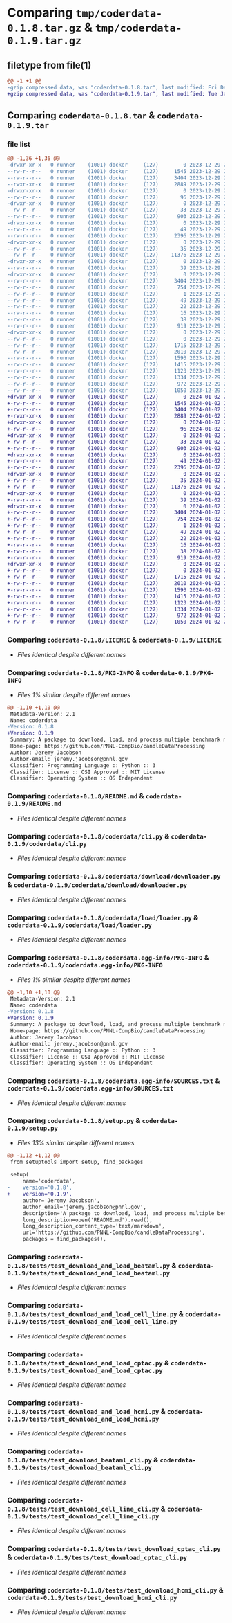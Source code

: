 # Comparing `tmp/coderdata-0.1.8.tar.gz` & `tmp/coderdata-0.1.9.tar.gz`

## filetype from file(1)

```diff
@@ -1 +1 @@
-gzip compressed data, was "coderdata-0.1.8.tar", last modified: Fri Dec 29 20:01:59 2023, max compression
+gzip compressed data, was "coderdata-0.1.9.tar", last modified: Tue Jan  2 21:51:22 2024, max compression
```

## Comparing `coderdata-0.1.8.tar` & `coderdata-0.1.9.tar`

### file list

```diff
@@ -1,36 +1,36 @@
-drwxr-xr-x   0 runner    (1001) docker     (127)        0 2023-12-29 20:01:59.829892 coderdata-0.1.8/
--rw-r--r--   0 runner    (1001) docker     (127)     1545 2023-12-29 20:01:42.000000 coderdata-0.1.8/LICENSE
--rw-r--r--   0 runner    (1001) docker     (127)     3404 2023-12-29 20:01:59.829892 coderdata-0.1.8/PKG-INFO
--rwxr-xr-x   0 runner    (1001) docker     (127)     2889 2023-12-29 20:01:42.000000 coderdata-0.1.8/README.md
-drwxr-xr-x   0 runner    (1001) docker     (127)        0 2023-12-29 20:01:59.825892 coderdata-0.1.8/coderdata/
--rw-r--r--   0 runner    (1001) docker     (127)       96 2023-12-29 20:01:42.000000 coderdata-0.1.8/coderdata/__init__.py
-drwxr-xr-x   0 runner    (1001) docker     (127)        0 2023-12-29 20:01:59.825892 coderdata-0.1.8/coderdata/builder/
--rw-r--r--   0 runner    (1001) docker     (127)       33 2023-12-29 20:01:42.000000 coderdata-0.1.8/coderdata/builder/__init__.py
--rw-r--r--   0 runner    (1001) docker     (127)      903 2023-12-29 20:01:42.000000 coderdata-0.1.8/coderdata/cli.py
-drwxr-xr-x   0 runner    (1001) docker     (127)        0 2023-12-29 20:01:59.825892 coderdata-0.1.8/coderdata/download/
--rw-r--r--   0 runner    (1001) docker     (127)       49 2023-12-29 20:01:42.000000 coderdata-0.1.8/coderdata/download/__init__.py
--rw-r--r--   0 runner    (1001) docker     (127)     2396 2023-12-29 20:01:42.000000 coderdata-0.1.8/coderdata/download/downloader.py
-drwxr-xr-x   0 runner    (1001) docker     (127)        0 2023-12-29 20:01:59.829892 coderdata-0.1.8/coderdata/load/
--rw-r--r--   0 runner    (1001) docker     (127)       35 2023-12-29 20:01:42.000000 coderdata-0.1.8/coderdata/load/__init__.py
--rw-r--r--   0 runner    (1001) docker     (127)    11376 2023-12-29 20:01:42.000000 coderdata-0.1.8/coderdata/load/loader.py
-drwxr-xr-x   0 runner    (1001) docker     (127)        0 2023-12-29 20:01:59.829892 coderdata-0.1.8/coderdata/reformat/
--rw-r--r--   0 runner    (1001) docker     (127)       39 2023-12-29 20:01:42.000000 coderdata-0.1.8/coderdata/reformat/__init__.py
-drwxr-xr-x   0 runner    (1001) docker     (127)        0 2023-12-29 20:01:59.825892 coderdata-0.1.8/coderdata.egg-info/
--rw-r--r--   0 runner    (1001) docker     (127)     3404 2023-12-29 20:01:59.000000 coderdata-0.1.8/coderdata.egg-info/PKG-INFO
--rw-r--r--   0 runner    (1001) docker     (127)      754 2023-12-29 20:01:59.000000 coderdata-0.1.8/coderdata.egg-info/SOURCES.txt
--rw-r--r--   0 runner    (1001) docker     (127)        1 2023-12-29 20:01:59.000000 coderdata-0.1.8/coderdata.egg-info/dependency_links.txt
--rw-r--r--   0 runner    (1001) docker     (127)       49 2023-12-29 20:01:59.000000 coderdata-0.1.8/coderdata.egg-info/entry_points.txt
--rw-r--r--   0 runner    (1001) docker     (127)       22 2023-12-29 20:01:59.000000 coderdata-0.1.8/coderdata.egg-info/requires.txt
--rw-r--r--   0 runner    (1001) docker     (127)       16 2023-12-29 20:01:59.000000 coderdata-0.1.8/coderdata.egg-info/top_level.txt
--rw-r--r--   0 runner    (1001) docker     (127)       38 2023-12-29 20:01:59.829892 coderdata-0.1.8/setup.cfg
--rw-r--r--   0 runner    (1001) docker     (127)      919 2023-12-29 20:01:56.000000 coderdata-0.1.8/setup.py
-drwxr-xr-x   0 runner    (1001) docker     (127)        0 2023-12-29 20:01:59.829892 coderdata-0.1.8/tests/
--rw-r--r--   0 runner    (1001) docker     (127)        0 2023-12-29 20:01:42.000000 coderdata-0.1.8/tests/__init__.py
--rw-r--r--   0 runner    (1001) docker     (127)     1715 2023-12-29 20:01:42.000000 coderdata-0.1.8/tests/test_download_and_load_beataml.py
--rw-r--r--   0 runner    (1001) docker     (127)     2010 2023-12-29 20:01:42.000000 coderdata-0.1.8/tests/test_download_and_load_cell_line.py
--rw-r--r--   0 runner    (1001) docker     (127)     1593 2023-12-29 20:01:42.000000 coderdata-0.1.8/tests/test_download_and_load_cptac.py
--rw-r--r--   0 runner    (1001) docker     (127)     1415 2023-12-29 20:01:42.000000 coderdata-0.1.8/tests/test_download_and_load_hcmi.py
--rw-r--r--   0 runner    (1001) docker     (127)     1123 2023-12-29 20:01:42.000000 coderdata-0.1.8/tests/test_download_beataml_cli.py
--rw-r--r--   0 runner    (1001) docker     (127)     1334 2023-12-29 20:01:42.000000 coderdata-0.1.8/tests/test_download_cell_line_cli.py
--rw-r--r--   0 runner    (1001) docker     (127)      972 2023-12-29 20:01:42.000000 coderdata-0.1.8/tests/test_download_cptac_cli.py
--rw-r--r--   0 runner    (1001) docker     (127)     1050 2023-12-29 20:01:42.000000 coderdata-0.1.8/tests/test_download_hcmi_cli.py
+drwxr-xr-x   0 runner    (1001) docker     (127)        0 2024-01-02 21:51:22.643750 coderdata-0.1.9/
+-rw-r--r--   0 runner    (1001) docker     (127)     1545 2024-01-02 21:51:10.000000 coderdata-0.1.9/LICENSE
+-rw-r--r--   0 runner    (1001) docker     (127)     3404 2024-01-02 21:51:22.643750 coderdata-0.1.9/PKG-INFO
+-rwxr-xr-x   0 runner    (1001) docker     (127)     2889 2024-01-02 21:51:10.000000 coderdata-0.1.9/README.md
+drwxr-xr-x   0 runner    (1001) docker     (127)        0 2024-01-02 21:51:22.639750 coderdata-0.1.9/coderdata/
+-rw-r--r--   0 runner    (1001) docker     (127)       96 2024-01-02 21:51:10.000000 coderdata-0.1.9/coderdata/__init__.py
+drwxr-xr-x   0 runner    (1001) docker     (127)        0 2024-01-02 21:51:22.639750 coderdata-0.1.9/coderdata/builder/
+-rw-r--r--   0 runner    (1001) docker     (127)       33 2024-01-02 21:51:10.000000 coderdata-0.1.9/coderdata/builder/__init__.py
+-rw-r--r--   0 runner    (1001) docker     (127)      903 2024-01-02 21:51:10.000000 coderdata-0.1.9/coderdata/cli.py
+drwxr-xr-x   0 runner    (1001) docker     (127)        0 2024-01-02 21:51:22.639750 coderdata-0.1.9/coderdata/download/
+-rw-r--r--   0 runner    (1001) docker     (127)       49 2024-01-02 21:51:10.000000 coderdata-0.1.9/coderdata/download/__init__.py
+-rw-r--r--   0 runner    (1001) docker     (127)     2396 2024-01-02 21:51:10.000000 coderdata-0.1.9/coderdata/download/downloader.py
+drwxr-xr-x   0 runner    (1001) docker     (127)        0 2024-01-02 21:51:22.639750 coderdata-0.1.9/coderdata/load/
+-rw-r--r--   0 runner    (1001) docker     (127)       35 2024-01-02 21:51:10.000000 coderdata-0.1.9/coderdata/load/__init__.py
+-rw-r--r--   0 runner    (1001) docker     (127)    11376 2024-01-02 21:51:10.000000 coderdata-0.1.9/coderdata/load/loader.py
+drwxr-xr-x   0 runner    (1001) docker     (127)        0 2024-01-02 21:51:22.639750 coderdata-0.1.9/coderdata/reformat/
+-rw-r--r--   0 runner    (1001) docker     (127)       39 2024-01-02 21:51:10.000000 coderdata-0.1.9/coderdata/reformat/__init__.py
+drwxr-xr-x   0 runner    (1001) docker     (127)        0 2024-01-02 21:51:22.639750 coderdata-0.1.9/coderdata.egg-info/
+-rw-r--r--   0 runner    (1001) docker     (127)     3404 2024-01-02 21:51:22.000000 coderdata-0.1.9/coderdata.egg-info/PKG-INFO
+-rw-r--r--   0 runner    (1001) docker     (127)      754 2024-01-02 21:51:22.000000 coderdata-0.1.9/coderdata.egg-info/SOURCES.txt
+-rw-r--r--   0 runner    (1001) docker     (127)        1 2024-01-02 21:51:22.000000 coderdata-0.1.9/coderdata.egg-info/dependency_links.txt
+-rw-r--r--   0 runner    (1001) docker     (127)       49 2024-01-02 21:51:22.000000 coderdata-0.1.9/coderdata.egg-info/entry_points.txt
+-rw-r--r--   0 runner    (1001) docker     (127)       22 2024-01-02 21:51:22.000000 coderdata-0.1.9/coderdata.egg-info/requires.txt
+-rw-r--r--   0 runner    (1001) docker     (127)       16 2024-01-02 21:51:22.000000 coderdata-0.1.9/coderdata.egg-info/top_level.txt
+-rw-r--r--   0 runner    (1001) docker     (127)       38 2024-01-02 21:51:22.643750 coderdata-0.1.9/setup.cfg
+-rw-r--r--   0 runner    (1001) docker     (127)      919 2024-01-02 21:51:20.000000 coderdata-0.1.9/setup.py
+drwxr-xr-x   0 runner    (1001) docker     (127)        0 2024-01-02 21:51:22.643750 coderdata-0.1.9/tests/
+-rw-r--r--   0 runner    (1001) docker     (127)        0 2024-01-02 21:51:10.000000 coderdata-0.1.9/tests/__init__.py
+-rw-r--r--   0 runner    (1001) docker     (127)     1715 2024-01-02 21:51:10.000000 coderdata-0.1.9/tests/test_download_and_load_beataml.py
+-rw-r--r--   0 runner    (1001) docker     (127)     2010 2024-01-02 21:51:10.000000 coderdata-0.1.9/tests/test_download_and_load_cell_line.py
+-rw-r--r--   0 runner    (1001) docker     (127)     1593 2024-01-02 21:51:10.000000 coderdata-0.1.9/tests/test_download_and_load_cptac.py
+-rw-r--r--   0 runner    (1001) docker     (127)     1415 2024-01-02 21:51:10.000000 coderdata-0.1.9/tests/test_download_and_load_hcmi.py
+-rw-r--r--   0 runner    (1001) docker     (127)     1123 2024-01-02 21:51:10.000000 coderdata-0.1.9/tests/test_download_beataml_cli.py
+-rw-r--r--   0 runner    (1001) docker     (127)     1334 2024-01-02 21:51:10.000000 coderdata-0.1.9/tests/test_download_cell_line_cli.py
+-rw-r--r--   0 runner    (1001) docker     (127)      972 2024-01-02 21:51:10.000000 coderdata-0.1.9/tests/test_download_cptac_cli.py
+-rw-r--r--   0 runner    (1001) docker     (127)     1050 2024-01-02 21:51:10.000000 coderdata-0.1.9/tests/test_download_hcmi_cli.py
```

### Comparing `coderdata-0.1.8/LICENSE` & `coderdata-0.1.9/LICENSE`

 * *Files identical despite different names*

### Comparing `coderdata-0.1.8/PKG-INFO` & `coderdata-0.1.9/PKG-INFO`

 * *Files 1% similar despite different names*

```diff
@@ -1,10 +1,10 @@
 Metadata-Version: 2.1
 Name: coderdata
-Version: 0.1.8
+Version: 0.1.9
 Summary: A package to download, load, and process multiple benchmark multi-omic drug response datasets
 Home-page: https://github.com/PNNL-CompBio/candleDataProcessing
 Author: Jeremy Jacobson
 Author-email: jeremy.jacobson@pnnl.gov
 Classifier: Programming Language :: Python :: 3
 Classifier: License :: OSI Approved :: MIT License
 Classifier: Operating System :: OS Independent
```

### Comparing `coderdata-0.1.8/README.md` & `coderdata-0.1.9/README.md`

 * *Files identical despite different names*

### Comparing `coderdata-0.1.8/coderdata/cli.py` & `coderdata-0.1.9/coderdata/cli.py`

 * *Files identical despite different names*

### Comparing `coderdata-0.1.8/coderdata/download/downloader.py` & `coderdata-0.1.9/coderdata/download/downloader.py`

 * *Files identical despite different names*

### Comparing `coderdata-0.1.8/coderdata/load/loader.py` & `coderdata-0.1.9/coderdata/load/loader.py`

 * *Files identical despite different names*

### Comparing `coderdata-0.1.8/coderdata.egg-info/PKG-INFO` & `coderdata-0.1.9/coderdata.egg-info/PKG-INFO`

 * *Files 1% similar despite different names*

```diff
@@ -1,10 +1,10 @@
 Metadata-Version: 2.1
 Name: coderdata
-Version: 0.1.8
+Version: 0.1.9
 Summary: A package to download, load, and process multiple benchmark multi-omic drug response datasets
 Home-page: https://github.com/PNNL-CompBio/candleDataProcessing
 Author: Jeremy Jacobson
 Author-email: jeremy.jacobson@pnnl.gov
 Classifier: Programming Language :: Python :: 3
 Classifier: License :: OSI Approved :: MIT License
 Classifier: Operating System :: OS Independent
```

### Comparing `coderdata-0.1.8/coderdata.egg-info/SOURCES.txt` & `coderdata-0.1.9/coderdata.egg-info/SOURCES.txt`

 * *Files identical despite different names*

### Comparing `coderdata-0.1.8/setup.py` & `coderdata-0.1.9/setup.py`

 * *Files 13% similar despite different names*

```diff
@@ -1,12 +1,12 @@
 from setuptools import setup, find_packages
 
 setup(
     name='coderdata',  
-    version='0.1.8',   
+    version='0.1.9',   
     author='Jeremy Jacobson',
     author_email='jeremy.jacobson@pnnl.gov',
     description='A package to download, load, and process multiple benchmark multi-omic drug response datasets',
     long_description=open('README.md').read(),
     long_description_content_type='text/markdown',
     url='https://github.com/PNNL-CompBio/candleDataProcessing',
     packages = find_packages(),
```

### Comparing `coderdata-0.1.8/tests/test_download_and_load_beataml.py` & `coderdata-0.1.9/tests/test_download_and_load_beataml.py`

 * *Files identical despite different names*

### Comparing `coderdata-0.1.8/tests/test_download_and_load_cell_line.py` & `coderdata-0.1.9/tests/test_download_and_load_cell_line.py`

 * *Files identical despite different names*

### Comparing `coderdata-0.1.8/tests/test_download_and_load_cptac.py` & `coderdata-0.1.9/tests/test_download_and_load_cptac.py`

 * *Files identical despite different names*

### Comparing `coderdata-0.1.8/tests/test_download_and_load_hcmi.py` & `coderdata-0.1.9/tests/test_download_and_load_hcmi.py`

 * *Files identical despite different names*

### Comparing `coderdata-0.1.8/tests/test_download_beataml_cli.py` & `coderdata-0.1.9/tests/test_download_beataml_cli.py`

 * *Files identical despite different names*

### Comparing `coderdata-0.1.8/tests/test_download_cell_line_cli.py` & `coderdata-0.1.9/tests/test_download_cell_line_cli.py`

 * *Files identical despite different names*

### Comparing `coderdata-0.1.8/tests/test_download_cptac_cli.py` & `coderdata-0.1.9/tests/test_download_cptac_cli.py`

 * *Files identical despite different names*

### Comparing `coderdata-0.1.8/tests/test_download_hcmi_cli.py` & `coderdata-0.1.9/tests/test_download_hcmi_cli.py`

 * *Files identical despite different names*

